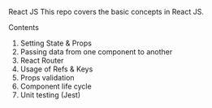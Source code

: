 React JS
   This repo covers the basic concepts in React JS.

Contents
   1. Setting State & Props
   2. Passing data from one component to another
   3. React Router
   4. Usage of Refs & Keys
   5. Props validation
   6. Component life cycle
   7. Unit testing (Jest)
   
  
